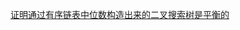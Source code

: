 [证明通过有序链表中位数构造出来的二叉搜索树是平衡的](https://leetcode.cn/problems/convert-sorted-list-to-binary-search-tree/solution/you-xu-lian-biao-zhuan-huan-er-cha-sou-suo-shu-1-3/)
